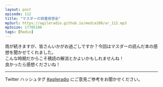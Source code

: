 ```yaml
---
layout: post
episode: 112
title: "マスダーの読書感想会"
mp3url: https://agileradio.github.io/media100/ar_112.mp3
mp3size: 17705106
tags: [Radio]
---
```

  雨が続きますが、皆さんいかがお過ごしですか？今回はマスダーの読んだ本の感想を聞かせてくれました。  
こんな時期だからこそ積読の解消とかよいかもしれませんね！  
良かったら感想くださいね！  

---  
  
Twitter ハッシュタグ [#agileradio](https://twitter.com/intent/tweet?hashtags=agileradio) にご意見ご参考をお聞かせください。  
